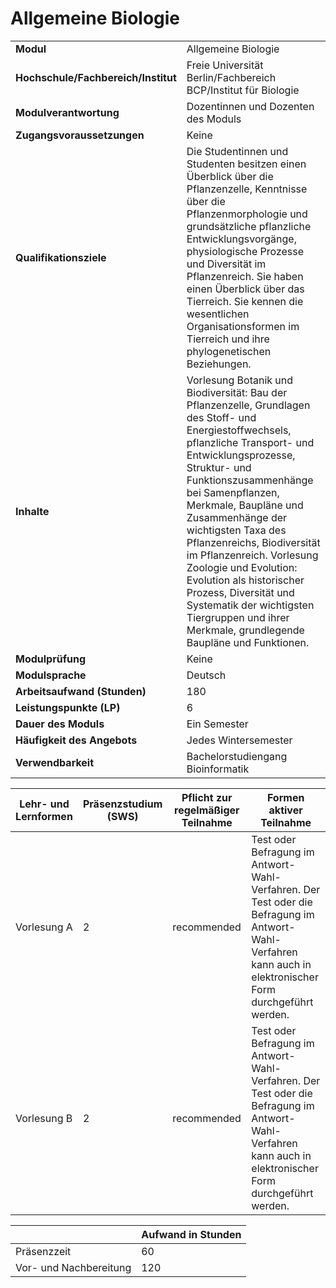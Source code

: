 # Allgemeine Biologie
|                                    |   |
|------------------------------------|---|
|**Modul**                           | Allgemeine Biologie |
|**Hochschule/Fachbereich/Institut** | Freie Universität Berlin/Fachbereich BCP/Institut für Biologie |
|**Modulverantwortung**              | Dozentinnen und Dozenten des Moduls |
|**Zugangsvoraussetzungen**          | Keine |
|**Qualifikationsziele**             | Die Studentinnen und Studenten besitzen einen Überblick über die Pflanzenzelle, Kenntnisse über die Pflanzenmorphologie und grundsätzliche pflanzliche Entwicklungsvorgänge, physiologische Prozesse und Diversität im Pflanzenreich. Sie haben einen Überblick über das Tierreich. Sie kennen die wesentlichen Organisationsformen im Tierreich und ihre phylogenetischen Beziehungen. |
|**Inhalte**                         | Vorlesung Botanik und Biodiversität: Bau der Pflanzenzelle, Grundlagen des Stoff- und Energiestoffwechsels, pflanzliche Transport- und Entwicklungsprozesse, Struktur- und Funktionszusammenhänge bei Samenpflanzen, Merkmale, Baupläne und Zusammenhänge der wichtigsten Taxa des Pflanzenreichs, Biodiversität im Pflanzenreich. Vorlesung Zoologie und Evolution: Evolution als historischer Prozess, Diversität und Systematik der wichtigsten Tiergruppen und ihrer Merkmale, grundlegende Baupläne und Funktionen. |
|**Modulprüfung**                    | Keine |
|**Modulsprache**                    | Deutsch |
|**Arbeitsaufwand (Stunden)**        | 180 |
|**Leistungspunkte (LP)**            | 6 |
|**Dauer des Moduls**                | Ein Semester |
|**Häufigkeit des Angebots**         | Jedes Wintersemester |
|**Verwendbarkeit**                  | Bachelorstudiengang Bioinformatik |

| Lehr- und Lernformen | Präsenzstudium <br> (SWS) | Pflicht zur regelmäßiger Teilnahme | Formen aktiver Teilnahme |
| ---------------------|---------------------------|------------------------------------|------------------------- |
| Vorlesung A          | 2                         | recommended                        | Test oder Befragung im Antwort-Wahl-Verfahren. Der Test oder die Befragung im Antwort-Wahl-Verfahren kann auch in elektronischer Form durchgeführt werden. |
| Vorlesung B          | 2                         | recommended                        | Test oder Befragung im Antwort-Wahl-Verfahren. Der Test oder die Befragung im Antwort-Wahl-Verfahren kann auch in elektronischer Form durchgeführt werden. |

|   | Aufwand in Stunden |
| - |--------------------|
| Präsenzzeit                              | 60    |
| Vor- und Nachbereitung                   | 120   |
